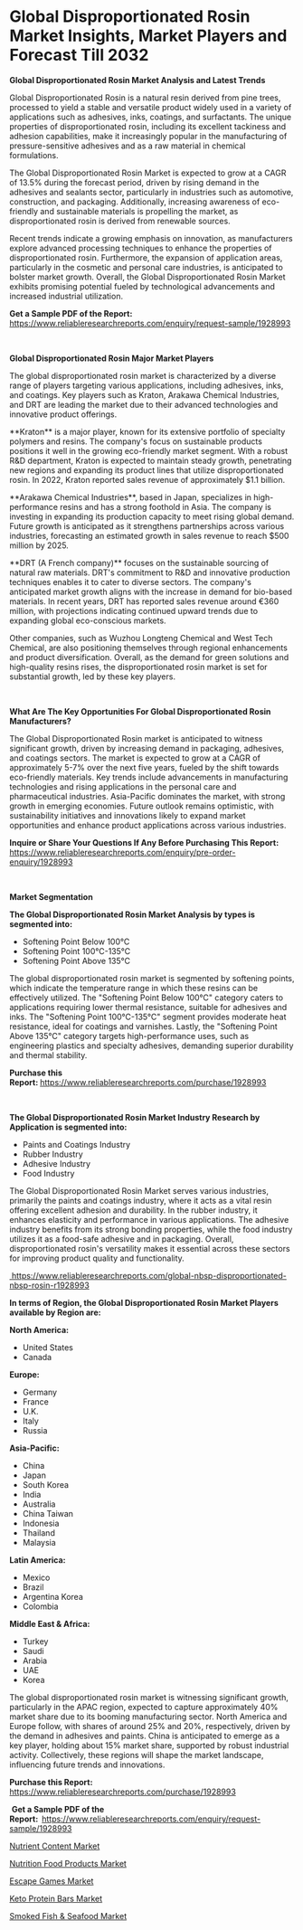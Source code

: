 <p><h1>Global Disproportionated Rosin Market Insights, Market Players and Forecast Till 2032</h1></p><p><strong>Global Disproportionated Rosin Market Analysis and Latest Trends</strong></p>
<p><p>Global Disproportionated Rosin is a natural resin derived from pine trees, processed to yield a stable and versatile product widely used in a variety of applications such as adhesives, inks, coatings, and surfactants. The unique properties of disproportionated rosin, including its excellent tackiness and adhesion capabilities, make it increasingly popular in the manufacturing of pressure-sensitive adhesives and as a raw material in chemical formulations.</p><p>The Global Disproportionated Rosin Market is expected to grow at a CAGR of 13.5% during the forecast period, driven by rising demand in the adhesives and sealants sector, particularly in industries such as automotive, construction, and packaging. Additionally, increasing awareness of eco-friendly and sustainable materials is propelling the market, as disproportionated rosin is derived from renewable sources.</p><p>Recent trends indicate a growing emphasis on innovation, as manufacturers explore advanced processing techniques to enhance the properties of disproportionated rosin. Furthermore, the expansion of application areas, particularly in the cosmetic and personal care industries, is anticipated to bolster market growth. Overall, the Global Disproportionated Rosin Market exhibits promising potential fueled by technological advancements and increased industrial utilization.</p></p>
<p><strong>Get a Sample PDF of the Report:&nbsp;</strong> <a href="https://www.reliableresearchreports.com/enquiry/request-sample/1928993?utm_campaign=121&utm_medium=2&utm_source=Github&utm_content=ia&utm_term=16012025&utm_id=global-disproportionated-rosin">https://www.reliableresearchreports.com/enquiry/request-sample/1928993</a></p>
<p>&nbsp;</p>
<p><strong>Global Disproportionated Rosin Major Market Players</strong></p>
<p><p>The global disproportionated rosin market is characterized by a diverse range of players targeting various applications, including adhesives, inks, and coatings. Key players such as Kraton, Arakawa Chemical Industries, and DRT are leading the market due to their advanced technologies and innovative product offerings.</p><p>**Kraton** is a major player, known for its extensive portfolio of specialty polymers and resins. The company's focus on sustainable products positions it well in the growing eco-friendly market segment. With a robust R&D department, Kraton is expected to maintain steady growth, penetrating new regions and expanding its product lines that utilize disproportionated rosin. In 2022, Kraton reported sales revenue of approximately $1.1 billion.</p><p>**Arakawa Chemical Industries**, based in Japan, specializes in high-performance resins and has a strong foothold in Asia. The company is investing in expanding its production capacity to meet rising global demand. Future growth is anticipated as it strengthens partnerships across various industries, forecasting an estimated growth in sales revenue to reach $500 million by 2025. </p><p>**DRT (A French company)** focuses on the sustainable sourcing of natural raw materials. DRT's commitment to R&D and innovative production techniques enables it to cater to diverse sectors. The company's anticipated market growth aligns with the increase in demand for bio-based materials. In recent years, DRT has reported sales revenue around €360 million, with projections indicating continued upward trends due to expanding global eco-conscious markets.</p><p>Other companies, such as Wuzhou Longteng Chemical and West Tech Chemical, are also positioning themselves through regional enhancements and product diversification. Overall, as the demand for green solutions and high-quality resins rises, the disproportionated rosin market is set for substantial growth, led by these key players.</p></p>
<p>&nbsp;</p>
<p><strong>What Are The Key Opportunities For Global Disproportionated Rosin Manufacturers?</strong></p>
<p><p>The Global Disproportionated Rosin market is anticipated to witness significant growth, driven by increasing demand in packaging, adhesives, and coatings sectors. The market is expected to grow at a CAGR of approximately 5-7% over the next five years, fueled by the shift towards eco-friendly materials. Key trends include advancements in manufacturing technologies and rising applications in the personal care and pharmaceutical industries. Asia-Pacific dominates the market, with strong growth in emerging economies. Future outlook remains optimistic, with sustainability initiatives and innovations likely to expand market opportunities and enhance product applications across various industries.</p></p>
<p><strong>Inquire or Share Your Questions If Any Before Purchasing This Report:</strong> <a href="https://www.reliableresearchreports.com/enquiry/pre-order-enquiry/1928993?utm_campaign=121&utm_medium=2&utm_source=Github&utm_content=ia&utm_term=16012025&utm_id=global-disproportionated-rosin">https://www.reliableresearchreports.com/enquiry/pre-order-enquiry/1928993</a></p>
<p>&nbsp;</p>
<p><strong>Market Segmentation</strong></p>
<p><strong>The Global Disproportionated Rosin Market Analysis by types is segmented into:</strong></p>
<p><ul><li>Softening Point Below 100℃</li><li>Softening Point 100℃-135℃</li><li>Softening Point Above 135℃</li></ul></p>
<p><p>The global disproportionated rosin market is segmented by softening points, which indicate the temperature range in which these resins can be effectively utilized. The "Softening Point Below 100℃" category caters to applications requiring lower thermal resistance, suitable for adhesives and inks. The "Softening Point 100℃-135℃" segment provides moderate heat resistance, ideal for coatings and varnishes. Lastly, the "Softening Point Above 135℃" category targets high-performance uses, such as engineering plastics and specialty adhesives, demanding superior durability and thermal stability.</p></p>
<p><strong>Purchase this Report:&nbsp;</strong><a href="https://www.reliableresearchreports.com/purchase/1928993?utm_campaign=121&utm_medium=2&utm_source=Github&utm_content=ia&utm_term=16012025&utm_id=global-disproportionated-rosin">https://www.reliableresearchreports.com/purchase/1928993</a></p>
<p>&nbsp;</p>
<p><strong>The Global Disproportionated Rosin Market Industry Research by Application is segmented into:</strong></p>
<p><ul><li>Paints and Coatings Industry</li><li>Rubber Industry</li><li>Adhesive Industry</li><li>Food Industry</li></ul></p>
<p><p>The Global Disproportionated Rosin Market serves various industries, primarily the paints and coatings industry, where it acts as a vital resin offering excellent adhesion and durability. In the rubber industry, it enhances elasticity and performance in various applications. The adhesive industry benefits from its strong bonding properties, while the food industry utilizes it as a food-safe adhesive and in packaging. Overall, disproportionated rosin's versatility makes it essential across these sectors for improving product quality and functionality.</p></p>
<p><a href="https://www.reliableresearchreports.com/global-nbsp-disproportionated-nbsp-rosin-r1928993?utm_campaign=121&utm_medium=2&utm_source=Github&utm_content=ia&utm_term=16012025&utm_id=global-disproportionated-rosin">&nbsp;https://www.reliableresearchreports.com/global-nbsp-disproportionated-nbsp-rosin-r1928993</a></p>
<p><strong>In terms of Region, the Global Disproportionated Rosin Market Players available by Region are:</strong></p>
<p>
    <p> <strong> North America: </strong>
        <ul>
            <li>United States</li>
            <li>Canada</li>
        </ul>
        </p> 
    <p> <strong> Europe: </strong>
        <ul>
            <li>Germany</li>
            <li>France</li>
            <li>U.K.</li>
            <li>Italy</li>
            <li>Russia</li>
        </ul>
        </p> 
    <p> <strong> Asia-Pacific: </strong>
        <ul>
            <li>China</li>
            <li>Japan</li>
            <li>South Korea</li>
            <li>India</li>
            <li>Australia</li>
            <li>China Taiwan</li>
            <li>Indonesia</li>
            <li>Thailand</li>
            <li>Malaysia</li>
        </ul>
        </p> 
    <p> <strong> Latin America: </strong>
        <ul>
            <li>Mexico</li>
            <li>Brazil</li>
            <li>Argentina Korea</li>
            <li>Colombia</li>
        </ul>
        </p> 
    <p> <strong> Middle East & Africa: </strong>
        <ul>
            <li>Turkey</li>
            <li>Saudi</li>
            <li>Arabia</li>
            <li>UAE</li>
            <li>Korea</li>
        </ul>
    </p>
    </p>
<p><p>The global disproportionated rosin market is witnessing significant growth, particularly in the APAC region, expected to capture approximately 40% market share due to its booming manufacturing sector. North America and Europe follow, with shares of around 25% and 20%, respectively, driven by the demand in adhesives and paints. China is anticipated to emerge as a key player, holding about 15% market share, supported by robust industrial activity. Collectively, these regions will shape the market landscape, influencing future trends and innovations.</p></p>
<p><strong>Purchase this Report: </strong><a href="https://www.reliableresearchreports.com/purchase/1928993?utm_campaign=121&utm_medium=2&utm_source=Github&utm_content=ia&utm_term=16012025&utm_id=global-disproportionated-rosin">https://www.reliableresearchreports.com/purchase/1928993</a></p>
<p>&nbsp;<strong>Get a Sample PDF of the Report:&nbsp;&nbsp;</strong><a href="https://www.reliableresearchreports.com/enquiry/request-sample/1928993?utm_campaign=121&utm_medium=2&utm_source=Github&utm_content=ia&utm_term=16012025&utm_id=global-disproportionated-rosin">https://www.reliableresearchreports.com/enquiry/request-sample/1928993</a></p>
<p><strong></strong></p>
<p><p><a href="https://github.com/kbollin866/Market-Research-Report-List-1/blob/main/nutrient-content-market.md?utm_campaign=121&utm_medium=2&utm_source=Github&utm_content=ia&utm_term=16012025&utm_id=global-disproportionated-rosin">Nutrient Content Market</a></p><p><a href="https://github.com/sholympia197070/Market-Research-Report-List-1/blob/main/nutrition-food-products-market.md?utm_campaign=121&utm_medium=2&utm_source=Github&utm_content=ia&utm_term=16012025&utm_id=global-disproportionated-rosin">Nutrition Food Products Market</a></p><p><a href="https://github.com/janraimondo83/Market-Research-Report-List-1/blob/main/escape-games-market.md?utm_campaign=121&utm_medium=2&utm_source=Github&utm_content=ia&utm_term=16012025&utm_id=global-disproportionated-rosin">Escape Games Market</a></p><p><a href="https://github.com/sca704osol/Market-Research-Report-List-1/blob/main/keto-protein-bars-market.md?utm_campaign=121&utm_medium=2&utm_source=Github&utm_content=ia&utm_term=16012025&utm_id=global-disproportionated-rosin">Keto Protein Bars Market</a></p><p><a href="https://github.com/mauripalmi/Market-Research-Report-List-5/blob/main/smoked-fish-seafood-market.md?utm_campaign=121&utm_medium=2&utm_source=Github&utm_content=ia&utm_term=16012025&utm_id=global-disproportionated-rosin">Smoked Fish & Seafood Market</a></p></p>